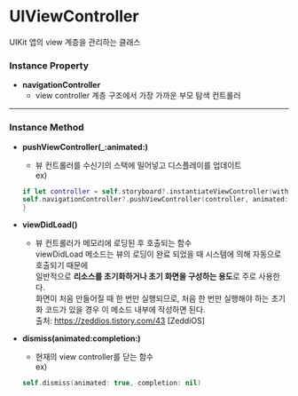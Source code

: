 # UIViewController
UIKit 앱의 view 계층을 관리하는 클래스

### Instance Property
* **navigationController**
    - view controller 계층 구조에서 가장 가까운 부모 탐색 컨트롤러
***

### Instance Method
* **pushViewController(_:animated:)**
    - 뷰 컨트롤러를 수신기의 스택에 밀어넣고 디스플레이를 업데이트   
    ex)
    ```swift
    if let controller = self.storyboard?.instantiateViewController(withIdentifier : "DetailController") {
    self.navigationController?.pushViewController(controller, animated: true)
    }
    ```

* **viewDidLoad()**
    - 뷰 컨트롤러가 메모리에 로딩된 후 호출되는 함수   
    viewDidLoad 메소드는 뷰의 로딩이 완료 되었을 때 시스템에 의해 자동으로 호출되기 때문에    
    일반적으로 **리소스를 초기화하거나 초기 화면을 구성하는 용도**로 주로 사용한다.   
    화면이 처음 만들어질 때 한 번만 실행되므로, 처음 한 번만 실행해야 하는 초기화 코드가 있을 경우 이 메소드 내부에 작성하면 된다.   
    출처: https://zeddios.tistory.com/43 [ZeddiOS]

* **dismiss(animated:completion:)**
    - 현재의 view controller를 닫는 함수   
    ex) 
    ```swift
    self.dismiss(animated: true, completion: nil)
    ```

